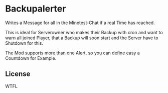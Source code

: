 # Backupalerter
Writes a Message for all in the Minetest-Chat if a real Time has reached.

This is ideal for Serverowner who makes their Backup with cron and want to warn
all joined Player, that a Backup will soon start and the Server have to Shutdown
for this.

The Mod supports more than one Alert, so you can define easy a Countdown for Example.

## License
WTFL
